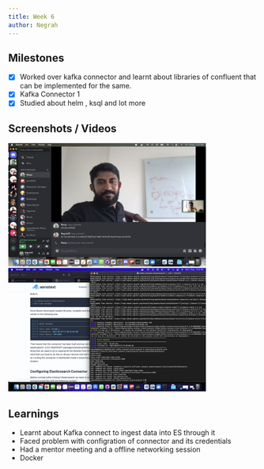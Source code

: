 ```yaml
---
title: Week 6
author: Negrah
---
```


## Milestones

- [x] Worked over kafka connector and learnt about libraries of confluent that can be implemented for the same.
- [x] Kafka Connector 1
- [x] Studied about helm , ksql and lot more

## Screenshots / Videos

<img src="img/10_8.png" width="400px" />
<img src="img/7_8.png" width="400px" />

## Learnings

- Learnt about Kafka connect to ingest data into ES through it
- Faced problem with configration of connector and its credentials
- Had a mentor meeting and a offline networking session
- Docker
